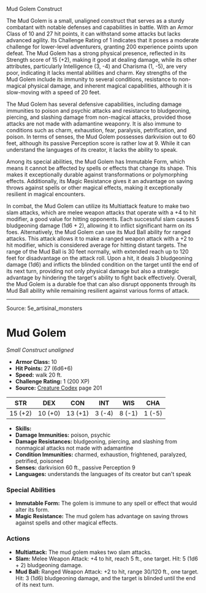 <MonsterName/>Mud Golem</MonsterName>
<CreatureType/>Construct</CreatureType>

<summary>The Mud Golem is a small, unaligned construct that serves as a sturdy combatant with notable defenses and capabilities in battle. With an Armor Class of 10 and 27 hit points, it can withstand some attacks but lacks advanced agility. Its Challenge Rating of 1 indicates that it poses a moderate challenge for lower-level adventurers, granting 200 experience points upon defeat. The Mud Golem has a strong physical presence, reflected in its Strength score of 15 (+2), making it good at dealing damage, while its other attributes, particularly Intelligence (3, -4) and Charisma (1, -5), are very poor, indicating it lacks mental abilities and charm. Key strengths of the Mud Golem include its immunity to several conditions, resistance to non-magical physical damage, and inherent magical capabilities, although it is slow-moving with a speed of 20 feet. </summary>

<detail>

The Mud Golem has several defensive capabilities, including damage immunities to poison and psychic attacks and resistance to bludgeoning, piercing, and slashing damage from non-magical attacks, provided those attacks are not made with adamantine weaponry. It is also immune to conditions such as charm, exhaustion, fear, paralysis, petrification, and poison. In terms of senses, the Mud Golem possesses darkvision out to 60 feet, although its passive Perception score is rather low at 9. While it can understand the languages of its creator, it lacks the ability to speak. 

Among its special abilities, the Mud Golem has Immutable Form, which means it cannot be affected by spells or effects that change its shape. This makes it exceptionally durable against transformations or polymorphing effects. Additionally, its Magic Resistance gives it an advantage on saving throws against spells or other magical effects, making it exceptionally resilient in magical encounters. 

In combat, the Mud Golem can utilize its Multiattack feature to make two slam attacks, which are melee weapon attacks that operate with a +4 to hit modifier, a good value for hitting opponents. Each successful slam causes 5 bludgeoning damage (1d6 + 2), allowing it to inflict significant harm on its foes. Alternatively, the Mud Golem can use its Mud Ball ability for ranged attacks. This attack allows it to make a ranged weapon attack with a +2 to hit modifier, which is considered average for hitting distant targets. The range of the Mud Ball is 30 feet normally, with extended reach up to 120 feet for disadvantage on the attack roll. Upon a hit, it deals 3 bludgeoning damage (1d6) and inflicts the blinded condition on the target until the end of its next turn, providing not only physical damage but also a strategic advantage by hindering the target's ability to fight back effectively. Overall, the Mud Golem is a durable foe that can also disrupt opponents through its Mud Ball ability while remaining resilient against various forms of attack.</detail>



---

Source: 5e_artisinal_monsters

# Mud Golem

*Small* *Construct* *unaligned*

- **Armor Class:** 10
- **Hit Points:** 27 (6d6+6)
- **Speed:** walk 20 ft.
- **Challenge Rating:** 1 (200 XP)
- **Source:** [Creature Codex](https://koboldpress.com/kpstore/product/creature-codex-for-5th-edition-dnd) page 201

| STR | DEX | CON | INT | WIS | CHA |
| --- | --- | --- | --- | --- | --- |
| 15 (+2) | 10 (+0) | 13 (+1) | 3 (-4) | 8 (-1) | 1 (-5) |

- **Skills:** 
- **Damage Immunities:** poison, psychic
- **Damage Resistances:** bludgeoning, piercing, and slashing from nonmagical attacks not made with adamantine
- **Condition Immunities:** charmed, exhaustion, frightened, paralyzed, petrified, poisoned
- **Senses:** darkvision 60 ft., passive Perception 9
- **Languages:** understands the languages of its creator but can't speak

### Special Abilities

- **Immutable Form:** The golem is immune to any spell or effect that would alter its form.
- **Magic Resistance:** The mud golem has advantage on saving throws against spells and other magical effects.

### Actions

- **Multiattack:** The mud golem makes two slam attacks.
- **Slam:** Melee Weapon Attack: +4 to hit, reach 5 ft., one target. Hit: 5 (1d6 + 2) bludgeoning damage.
- **Mud Ball:** Ranged Weapon Attack: +2 to hit, range 30/120 ft., one target. Hit: 3 (1d6) bludgeoning damage, and the target is blinded until the end of its next turn.




